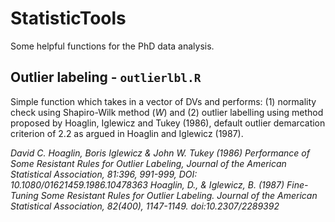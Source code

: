 # StatisticTools
Some helpful functions for the PhD data analysis.

## Outlier labeling - `outlierlbl.R`
Simple function which takes in a vector of DVs and performs: 
(1) normality check using Shapiro-Wilk method (*W*) and 
(2) outlier labelling using method proposed by Hoaglin, Iglewicz and Tukey (1986), default outlier demarcation criterion of 2.2 as argued in Hoaglin and Iglewicz (1987). 

*David C. Hoaglin, Boris Iglewicz & John W. Tukey (1986) Performance of Some Resistant Rules for Outlier Labeling, Journal of the American Statistical Association, 81:396, 991-999, DOI: 10.1080/01621459.1986.10478363*
*Hoaglin, D., & Iglewicz, B. (1987) Fine-Tuning Some Resistant Rules for Outlier Labeling. Journal of the American Statistical Association, 82(400), 1147-1149. doi:10.2307/2289392*

